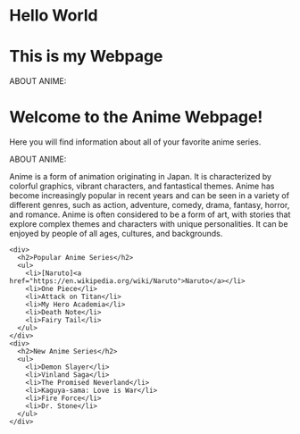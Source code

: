 # Hello World
# This is my Webpage

ABOUT ANIME:



  <html>
  <head>
    <title>Anime Webpage</title>
  </head>
  <body>
    <h1>Welcome to the Anime Webpage!</h1>
    <p>Here you will find information about all of your favorite anime series.</p>
    <p>ABOUT ANIME:</p>
    <p>Anime is a form of animation originating in Japan. It is characterized by colorful graphics, vibrant characters, and fantastical themes. Anime has become increasingly popular in recent years and can be seen in a variety of different genres, such as action, adventure, comedy, drama, fantasy, horror, and romance. Anime is often considered to be a form of art, with stories that explore complex themes and characters with unique personalities. It can be enjoyed by people of all ages, cultures, and backgrounds.</p>
    
    <div>
      <h2>Popular Anime Series</h2>
      <ul>
        <li>[Naruto]<a href="https://en.wikipedia.org/wiki/Naruto">Naruto</a></li>
        <li>One Piece</li>
        <li>Attack on Titan</li>
        <li>My Hero Academia</li>
        <li>Death Note</li>
        <li>Fairy Tail</li>
      </ul>
    </div>
    <div>
      <h2>New Anime Series</h2>
      <ul>
        <li>Demon Slayer</li>
        <li>Vinland Saga</li>
        <li>The Promised Neverland</li>
        <li>Kaguya-sama: Love is War</li>
        <li>Fire Force</li>
        <li>Dr. Stone</li>
      </ul>
    </div>
  </body>
</html>
